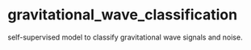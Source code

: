 # gravitational_wave_classification
self-supervised model to classify gravitational wave signals and noise.
